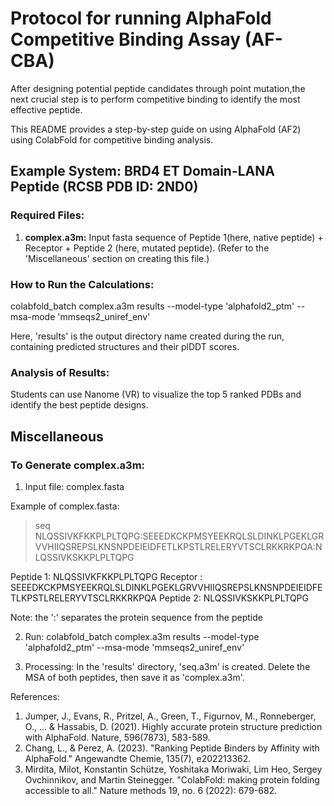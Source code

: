 # Protocol for running AlphaFold Competitive Binding Assay (AF-CBA)

After designing potential peptide candidates through point mutation,the next crucial step is to perform competitive binding to identify the most effective peptide. 

This README provides a step-by-step guide on using AlphaFold (AF2) using ColabFold for competitive binding analysis.

## Example System: BRD4 ET Domain-LANA Peptide (RCSB PDB ID: 2ND0)

### Required Files:
1. **complex.a3m:** Input fasta sequence of Peptide 1(here, native peptide) + Receptor + Peptide 2 (here, mutated peptide). (Refer to the 'Miscellaneous' section on creating this file.)

### How to Run the Calculations:

colabfold_batch complex.a3m results --model-type 'alphafold2_ptm' --msa-mode 'mmseqs2_uniref_env'

Here, 'results' is the output directory name created during the run, containing predicted structures and their plDDT scores.

### Analysis of Results:
Students can use Nanome (VR) to visualize the top 5 ranked PDBs and identify the best peptide designs.

## Miscellaneous
### To Generate complex.a3m:

1) Input file: complex.fasta

Example of complex.fasta:

>seq
NLQSSIVKFKKPLPLTQPG:SEEEDKCKPMSYEEKRQLSLDINKLPGEKLGRVVHIIQSREPSLKNSNPDEIEIDFETLKPSTLRELERYVTSCLRKKRKPQA:NLQSSIVKSKKPLPLTQPG

Peptide 1: NLQSSIVKFKKPLPLTQPG
Receptor : SEEEDKCKPMSYEEKRQLSLDINKLPGEKLGRVVHIIQSREPSLKNSNPDEIEIDFETLKPSTLRELERYVTSCLRKKRKPQA
Peptide 2: NLQSSIVKSKKPLPLTQPG

Note: the ':' separates the protein sequence from the peptide

2) Run: 
	colabfold_batch complex.a3m results --model-type 'alphafold2_ptm' --msa-mode 'mmseqs2_uniref_env'

3) Processing:
	In the 'results' directory, 'seq.a3m' is created. Delete the MSA of both peptides, then save it as 'complex.a3m'.


References:

1. Jumper, J., Evans, R., Pritzel, A., Green, T., Figurnov, M., Ronneberger, O., ... & Hassabis, D. (2021). Highly accurate protein structure prediction with AlphaFold. Nature, 596(7873), 583-589.
2. Chang, L., & Perez, A. (2023). "Ranking Peptide Binders by Affinity with AlphaFold." Angewandte Chemie, 135(7), e202213362.
3. Mirdita, Milot, Konstantin Schütze, Yoshitaka Moriwaki, Lim Heo, Sergey Ovchinnikov, and Martin Steinegger. "ColabFold: making protein folding accessible to all." Nature methods 19, no. 6 (2022): 679-682.

